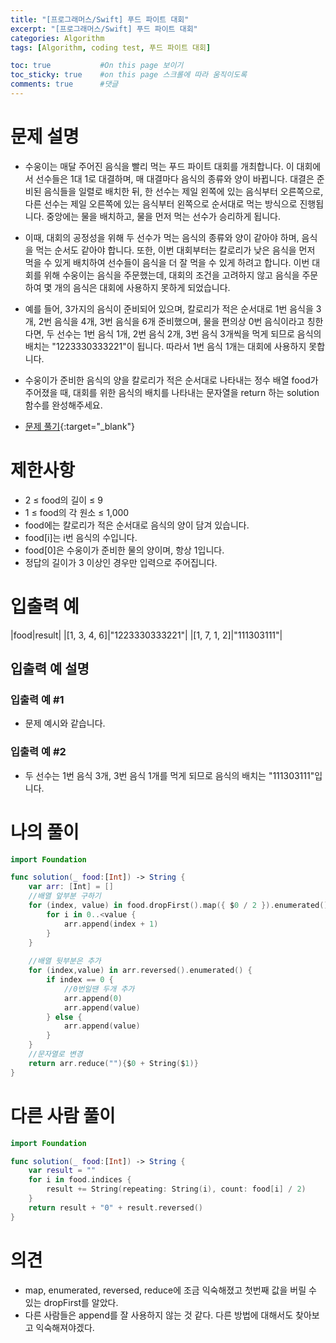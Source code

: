 ```yaml
---
title: "[프로그래머스/Swift] 푸드 파이트 대회"
excerpt: "[프로그래머스/Swift] 푸드 파이트 대회"
categories: Algorithm
tags: [Algorithm, coding test, 푸드 파이트 대회]

toc: true           #On this page 보이기 
toc_sticky: true    #on this page 스크롤에 따라 움직이도록 
comments: true      #댓글
---
```

# 문제 설명 
- 수웅이는 매달 주어진 음식을 빨리 먹는 푸드 파이트 대회를 개최합니다. 이 대회에서 선수들은 1대 1로 대결하며, 매 대결마다 음식의 종류와 양이 바뀝니다. 대결은 준비된 음식들을 일렬로 배치한 뒤, 한 선수는 제일 왼쪽에 있는 음식부터 오른쪽으로, 다른 선수는 제일 오른쪽에 있는 음식부터 왼쪽으로 순서대로 먹는 방식으로 진행됩니다. 중앙에는 물을 배치하고, 물을 먼저 먹는 선수가 승리하게 됩니다.
- 이때, 대회의 공정성을 위해 두 선수가 먹는 음식의 종류와 양이 같아야 하며, 음식을 먹는 순서도 같아야 합니다. 또한, 이번 대회부터는 칼로리가 낮은 음식을 먼저 먹을 수 있게 배치하여 선수들이 음식을 더 잘 먹을 수 있게 하려고 합니다. 이번 대회를 위해 수웅이는 음식을 주문했는데, 대회의 조건을 고려하지 않고 음식을 주문하여 몇 개의 음식은 대회에 사용하지 못하게 되었습니다.
- 예를 들어, 3가지의 음식이 준비되어 있으며, 칼로리가 적은 순서대로 1번 음식을 3개, 2번 음식을 4개, 3번 음식을 6개 준비했으며, 물을 편의상 0번 음식이라고 칭한다면, 두 선수는 1번 음식 1개, 2번 음식 2개, 3번 음식 3개씩을 먹게 되므로 음식의 배치는 "1223330333221"이 됩니다. 따라서 1번 음식 1개는 대회에 사용하지 못합니다.
- 수웅이가 준비한 음식의 양을 칼로리가 적은 순서대로 나타내는 정수 배열 food가 주어졌을 때, 대회를 위한 음식의 배치를 나타내는 문자열을 return 하는 solution 함수를 완성해주세요.

- [문제 풀기](https://school.programmers.co.kr/learn/courses/30/lessons/134240){:target="_blank"} 

# 제한사항
- 2 ≤ food의 길이 ≤ 9
- 1 ≤ food의 각 원소 ≤ 1,000
- food에는 칼로리가 적은 순서대로 음식의 양이 담겨 있습니다.
- food[i]는 i번 음식의 수입니다.
- food[0]은 수웅이가 준비한 물의 양이며, 항상 1입니다.
- 정답의 길이가 3 이상인 경우만 입력으로 주어집니다.

# 입출력 예
|food|result|
|[1, 3, 4, 6]|"1223330333221"|
|[1, 7, 1, 2]|"111303111"|

## 입출력 예 설명
### 입출력 예 #1
- 문제 예시와 같습니다.

### 입출력 예 #2
- 두 선수는 1번 음식 3개, 3번 음식 1개를 먹게 되므로 음식의 배치는 "111303111"입니다.

# 나의 풀이 
```swift 
import Foundation

func solution(_ food:[Int]) -> String {
    var arr: [Int] = []
    //배열 앞부분 구하기
    for (index, value) in food.dropFirst().map({ $0 / 2 }).enumerated() {
        for i in 0..<value {
            arr.append(index + 1)
        }
    }
    
    //배열 뒷부분은 추가
    for (index,value) in arr.reversed().enumerated() {
        if index == 0 {
            //0번일땐 두개 추가 
            arr.append(0)
            arr.append(value)
        } else {
            arr.append(value)
        }
    }
    //문자열로 변경
    return arr.reduce(""){$0 + String($1)}
}
``` 
# 다른 사람 풀이 
```swift 
import Foundation

func solution(_ food:[Int]) -> String {
    var result = ""
    for i in food.indices {
        result += String(repeating: String(i), count: food[i] / 2)
    }
    return result + "0" + result.reversed()
}
``` 

# 의견 
- map, enumerated, reversed, reduce에 조금 익숙해졌고 첫번째 값을 버릴 수 있는 dropFirst를 알았다.
- 다른 사람들은 append를 잘 사용하지 않는 것 같다. 다른 방법에 대해서도 찾아보고 익숙해져야겠다. 